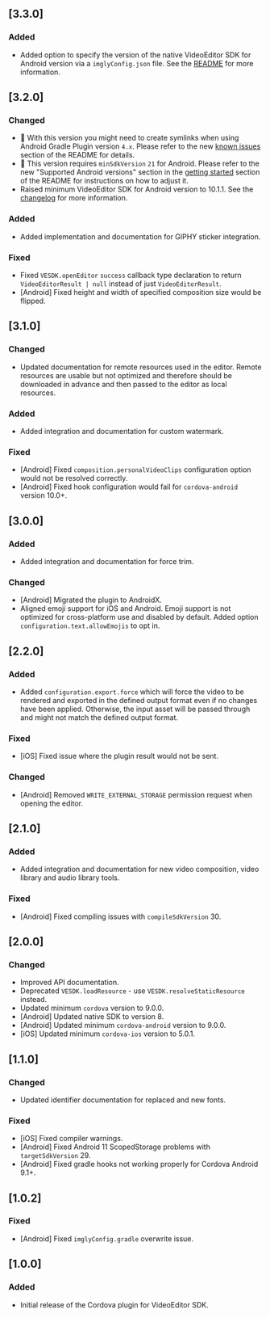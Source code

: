 ## [3.3.0]

### Added

* Added option to specify the version of the native VideoEditor SDK for Android version via a `imglyConfig.json` file. See the [README](https://github.com/imgly/vesdk-cordova/blob/master/README.md#version) for more information.

## [3.2.0]

### Changed

* 🚨 With this version you might need to create symlinks when using Android Gradle Plugin version `4.x`. Please refer to the new [known issues](https://github.com/imgly/vesdk-cordova#known-issues) section of the README for details.
* 🚨 This version requires `minSdkVersion` `21` for Android. Please refer to the new "Supported Android versions" section in the [getting started](https://github.com/imgly/vesdk-cordova#android) section of the README for instructions on how to adjust it.
* Raised minimum VideoEditor SDK for Android version to 10.1.1. See the [changelog](https://github.com/imgly/vesdk-android-demo/blob/master/CHANGELOG.md) for more information.

### Added

* Added implementation and documentation for GIPHY sticker integration.

### Fixed

* Fixed `VESDK.openEditor` `success` callback type declaration to return `VideoEditorResult | null` instead of just `VideoEditorResult`.
* [Android] Fixed height and width of specified composition size would be flipped.

## [3.1.0]

### Changed

* Updated documentation for remote resources used in the editor. Remote resources are usable but not optimized and therefore should be downloaded in advance and then passed to the editor as local resources.

### Added

* Added integration and documentation for custom watermark.

### Fixed

* [Android] Fixed `composition.personalVideoClips` configuration option would not be resolved correctly.
* [Android] Fixed hook configuration would fail for `cordova-android` version 10.0+.

## [3.0.0]

### Added

* Added integration and documentation for force trim.

### Changed

* [Android] Migrated the plugin to AndroidX.
* Aligned emoji support for iOS and Android. Emoji support is not optimized for cross-platform use and disabled by default. Added option `configuration.text.allowEmojis` to opt in.

## [2.2.0]

### Added

* Added `configuration.export.force` which will force the video to be rendered and exported in the defined output format even if no changes have been applied. Otherwise, the input asset will be passed through and might not match the defined output format.

### Fixed

* [iOS] Fixed issue where the plugin result would not be sent.

### Changed

* [Android] Removed `WRITE_EXTERNAL_STORAGE` permission request when opening the editor.

## [2.1.0]

### Added

* Added integration and documentation for new video composition, video library and audio library tools. 

### Fixed

* [Android] Fixed compiling issues with `compileSdkVersion` 30. 

## [2.0.0]

### Changed

* Improved API documentation.
* Deprecated `VESDK.loadResource` - use `VESDK.resolveStaticResource` instead.
* Updated minimum `cordova` version to 9.0.0.
* [Android] Updated native SDK to version 8.
* [Android] Updated minimum `cordova-android` version to 9.0.0.
* [iOS] Updated minimum `cordova-ios` version to 5.0.1.

## [1.1.0]

### Changed

* Updated identifier documentation for replaced and new fonts.

### Fixed

* [iOS] Fixed compiler warnings.
* [Android] Fixed Android 11 ScopedStorage problems with `targetSdkVersion` 29.
* [Android] Fixed gradle hooks not working properly for Cordova Android 9.1+.

## [1.0.2]

### Fixed

* [Android] Fixed `imglyConfig.gradle` overwrite issue.

## [1.0.0]

### Added

* Initial release of the Cordova plugin for VideoEditor SDK.
